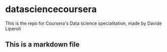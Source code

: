 datasciencecoursera
===================

This is the repo for Coursera's Data science specialitation, made by Davide Liperoti
## This is a markdown file
